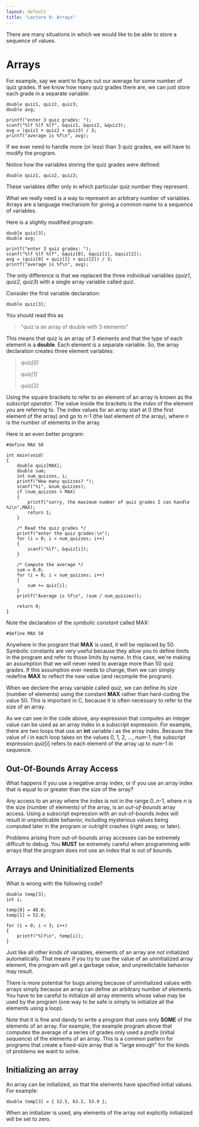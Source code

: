 ```yaml
---
layout: default
title: "Lecture 9: Arrays"
---
```


There are many situations in which we would like to be able to store a sequence of values.

Arrays
======

For example, say we want to figure out our average for some number of quiz grades. If we know how many quiz grades there are, we can just store each grade in a separate variable:

    double quiz1, quiz2, quiz3;
    double avg;

    printf("enter 3 quiz grades: ");
    scanf("%lf %lf %lf", &quiz1, &quiz2, &quiz3);
    avg = (quiz1 + quiz2 + quiz3) / 3;
    printf("average is %f\n", avg);

If we ever need to handle more (or less) than 3 quiz grades, we will have to modify the program.

Notice how the variables storing the quiz grades were defined:

    double quiz1, quiz2, quiz3;

These variables differ only in which particular quiz number they represent.

What we really need is a way to represent an arbitrary number of variables. Arrays are a language mechanism for giving a common name to a sequence of variables.

Here is a slightly modified program:

    double quiz[3];
    double avg;

    printf("enter 3 quiz grades: ");
    scanf("%lf %lf %lf", &quiz[0], &quiz[1], &quiz[2]);
    avg = (quiz[0] + quiz[1] + quiz[2]) / 3;
    printf("average is %f\n", avg);

The only difference is that we replaced the three individual variables (*quiz1*, *quiz2*, *quiz3*) with a single array variable called *quiz*.

Consider the first variable declaration:

    double quiz[3];

You should read this as

> "quiz is an array of double with 3 elements"

This means that quiz is an array of 3 elements and that the type of each element is a **double**. Each element is a separate variable. So, the array declaration creates three element variables:

> *quiz[0]*
>
> *quiz[1]*
>
> *quiz[2]*

Using the square brackets to refer to an element of an array is known as the *subscript operator*. The value inside the brackets is the *index* of the element you are referring to. The index values for an array start at 0 (the first element of the array) and go to *n*-1 (the last element of the array), where *n* is the number of elements in the array.

Here is an even better program:

    #define MAX 50

    int main(void)
    {
        double quiz[MAX];
        double sum;
        int num_quizzes, i;
        printf("How many quizzes? ");
        scanf("%i", &num_quizzes);
        if (num_quizzes > MAX)
        {
            printf("sorry, the maximum number of quiz grades I can handle %i\n",MAX);
            return 1;
        }

        /* Read the quiz grades */
        printf("enter the quiz grades:\n");
        for (i = 0; i < num_quizzes; i++) 
        {
            scanf("%lf", &quiz[i]);
        }

        /* Compute the average */
        sum = 0.0;
        for (i = 0; i < num_quizzes; i++) 
        {
            sum += quiz[i];
        }
        printf("Average is %f\n", (sum / num_quizzes));

        return 0;
    }

Note the declaration of the *symbolic constant* called MAX:

    #define MAX 50

Anywhere in the program that **MAX** is used, it will be replaced by 50. Symbolic constants are very useful because they allow you to define limits in the program and refer to those limits by name. In this case, we're making an assumption that we will never need to average more than 50 quiz grades. If this assumption ever needs to change, then we can simply redefine **MAX** to reflect the new value (and recompile the program).

When we declare the array variable called *quiz*, we can define its size (number of elements) using the constant **MAX** rather than hard-coding the value 50. This is important in C, because it is often necessary to refer to the size of an array.

As we can see in the code above, any expression that computes an integer value can be used as an array index in a subscript expression. For example, there are two loops that use an **int** variable *i* as the array index. Because the value of *i* in each loop takes on the values 0, 1, 2, ..., *num*-1, the subscript expression *quiz*[*i*] refers to each element of the array up to *num*-1 in sequence.

Out-Of-Bounds Array Access
--------------------------

What happens if you use a negative array index, or if you use an array index that is equal to or greater than the size of the array?

Any access to an array where the index is not in the range 0..*n*-1, where *n* is the size (number of elements) of the array, is an *out-of-bounds* array access. Using a subscript expression with an out-of-bounds index will result in unpredicable behavior, including mysterious values being computed later in the program or outright crashes (right away, or later).

Problems arising from out-of-bounds array accesses can be extremely difficult to debug. You **MUST** be extremely careful when programming with arrays that the program does not use an index that is out of bounds.

Arrays and Uninitialized Elements
---------------------------------

What is wrong with the following code?

    double temp[3];
    int i;

    temp[0] = 48.0;
    temp[1] = 52.0;

    for (i = 0; i < 3; i++)
    {
        printf("%lf\n", temp[i]);
    }

Just like all other kinds of variables, elements of an array are *not* initialized automatically. That means if you try to use the value of an uninitialized array element, the program will get a garbage value, and unpredictable behavior may result.

There is more potential for bugs arising because of uninitialized values with arrays simply because an array can define an arbitrary number of elements. You have to be careful to initialize all array elements whose value may be used by the program (one way to be safe is simply to initialize all the elements using a loop).

Note that it is fine and dandy to write a program that uses only **SOME** of the elements of an array. For example, the example program above that computes the average of a series of grades only used a *prefix* (initial sequence) of the elements of an array. This is a common pattern for programs that create a fixed-size array that is "large enough" for the kinds of problems we want to solve.

Initializing an array
---------------------

An array can be initialized, so that the elements have specified initial values. For example:

    double temp[3] = { 52.5, 63.2, 53.9 };

When an initializer is used, any elements of the array not explicitly initialized will be set to zero.
